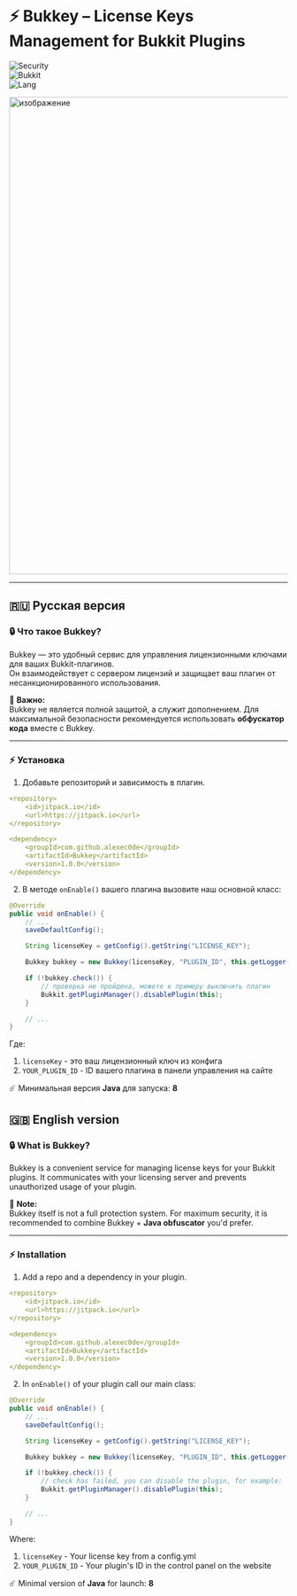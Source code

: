 # ⚡ Bukkey – License Keys Management for Bukkit Plugins  

![Security](https://img.shields.io/badge/Security-Licensing-blue)  
![Bukkit](https://img.shields.io/badge/API-Bukkit%201.16.5-green)  
![Lang](https://img.shields.io/badge/Languages-RU%20%7C%20EN-orange)  

<img width="1430" height="862" alt="изображение" src="https://github.com/user-attachments/assets/499b7c73-51c0-48e4-9de8-4bd6d182dccc" />


---

## 🇷🇺 Русская версия

### 🔒 Что такое Bukkey?
Bukkey — это удобный сервис для управления лицензионными ключами для ваших Bukkit-плагинов.  
Он взаимодействует с сервером лицензий и защищает ваш плагин от несанкционированного использования.  

📌 **Важно:**  
Bukkey не является полной защитой, а служит дополнением. Для максимальной безопасности рекомендуется использовать **обфускатор кода** вместе с Bukkey.  

---

### ⚡ Установка
1. Добавьте репозиторий и зависимость в плагин.

```yml
<repository>
    <id>jitpack.io</id>
    <url>https://jitpack.io</url>
</repository>                            
```
```yml
<dependency>
    <groupId>com.github.alexec0de</groupId>
    <artifactId>Bukkey</artifactId>
    <version>1.0.0</version>
</dependency>                                                      
```

2. В методе `onEnable()` вашего плагина вызовите наш основной класс:  

```java
@Override
public void onEnable() {
    // ...
    saveDefaultConfig();

    String licenseKey = getConfig().getString("LICENSE_KEY");

    Bukkey bukkey = new Bukkey(licenseKey, "PLUGIN_ID", this.getLogger());

    if (!bukkey.check()) {
        // проверка не пройдена, можете к примеру выключить плагин
        Bukkit.getPluginManager().disablePlugin(this);
    }

    // ...
}
```
Где:

1. ```licenseKey``` - это ваш лицензионный ключ из конфига
2. ```YOUR_PLUGIN_ID``` - ID вашего плагина в панели управления на сайте

☄️ Минимальная версия **Java** для запуска: **8**

## 🇬🇧 English version

### 🔒 What is Bukkey?
Bukkey is a convenient service for managing license keys for your Bukkit plugins.
It communicates with your licensing server and prevents unauthorized usage of your plugin. 

📌 **Note:**  
Bukkey itself is not a full protection system. For maximum security, it is recommended to combine Bukkey + **Java obfuscator** you'd prefer.

---

### ⚡ Installation
1. Add a repo and a dependency in your plugin.

```yml
<repository>
    <id>jitpack.io</id>
    <url>https://jitpack.io</url>
</repository>                            
```
```yml
<dependency>
    <groupId>com.github.alexec0de</groupId>
    <artifactId>Bukkey</artifactId>
    <version>1.0.0</version>
</dependency>                                                      
```

2. In `onEnable()` of your plugin call our main class:  

```java
@Override
public void onEnable() {
    // ...
    saveDefaultConfig();

    String licenseKey = getConfig().getString("LICENSE_KEY");

    Bukkey bukkey = new Bukkey(licenseKey, "PLUGIN_ID", this.getLogger());

    if (!bukkey.check()) {
        // check has failed, you can disable the plugin, for example:
        Bukkit.getPluginManager().disablePlugin(this);
    }

    // ...
}
```
Where:

1. ```licenseKey``` - Your license key from a config.yml
2. ```YOUR_PLUGIN_ID``` - Your plugin's ID in the control panel on the website

☄️ Minimal version of **Java** for launch: **8**
